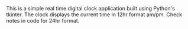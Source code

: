 This is a simple real time digital clock application built using Python's tkinter. The clock displays the current time in 12hr format am/pm. Check notes in code for 24hr format. 
